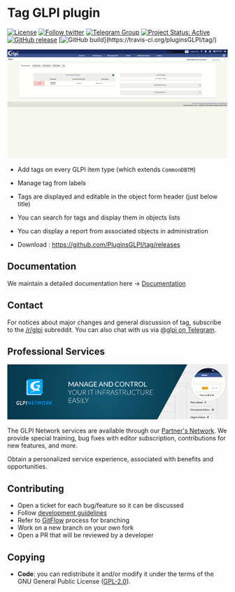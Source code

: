 # Tag GLPI plugin

[![License](https://img.shields.io/github/license/pluginsGLPI/tag.svg?&label=License)](https://github.com/pluginsGLPI/tag/blob/develop/LICENSE)
[![Follow twitter](https://img.shields.io/twitter/follow/Teclib.svg?style=social&label=Twitter&style=flat-square)](https://twitter.com/teclib)
[![Telegram Group](https://img.shields.io/badge/Telegram-Group-blue.svg)](https://t.me/glpien)
[![Project Status: Active](http://www.repostatus.org/badges/latest/active.svg)](http://www.repostatus.org/#active)
[![GitHub release](https://img.shields.io/github/release/pluginsGLPI/tag.svg)](https://github.com/pluginsGLPI/tag/releases)
[![GitHub build](https://travis-ci.org/pluginsGLPI/tag.svg?)](https://travis-ci.org/pluginsGLPI/tag/)

![Screenshot](./tag.gif)

* Add tags on every GLPI item type (which extends `CommonDBTM`)
* Manage tag from labels
* Tags are displayed and editable in the object form header (just below title)
* You can search for tags and display them in objects lists
* You can display a report from associated objects in administration

* Download : https://github.com/PluginsGLPI/tag/releases


## Documentation

We maintain a detailed documentation here -> [Documentation](https://glpi-plugins.readthedocs.io/en/latest/tag/index.html)

## Contact

For notices about major changes and general discussion of tag, subscribe to the [/r/glpi](https://www.reddit.com/r/glpi/) subreddit.
You can also chat with us via [@glpi on Telegram](https://t.me/glpien).

## Professional Services

![GLPI Network](./glpi_network.png "GLPI network")

The GLPI Network services are available through our [Partner's Network](http://www.teclib-edition.com/en/partners/). We provide special training, bug fixes with editor subscription, contributions for new features, and more.

Obtain a personalized service experience, associated with benefits and opportunities.

## Contributing

* Open a ticket for each bug/feature so it can be discussed
* Follow [development guidelines](http://glpi-developer-documentation.readthedocs.io/en/latest/plugins/index.html)
* Refer to [GitFlow](http://git-flow.readthedocs.io/) process for branching
* Work on a new branch on your own fork
* Open a PR that will be reviewed by a developer

## Copying

* **Code**: you can redistribute it and/or modify
    it under the terms of the GNU General Public License ([GPL-2.0](https://www.gnu.org/licenses/gpl-2.0.en.html)).

